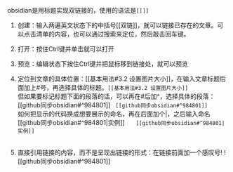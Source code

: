 obsidian是用标题实现双链接的，使用的语法是``[[]]``


1. 创建：输入两遍英文状态下的中括号[[双链]]，就可以链接已存在的文章。可以点击清单的内容，也可以通过搜索来定位，然后敲击回车键。

2. 打开：按住Ctrl键并单击就可以打开

3. 预览：编辑状态下按住Ctrl键并把鼠标移到链接处，就可以预览

4. 定位到文章的具体位置：[[基本用法#3.2 设置图片大小]]，在输入文章标题后面加上#号，再选择具体的标题。`[[基本用法#3.2 设置图片大小]]`  
	但如果要标记标题下面的段落的话，可以再在#后加^，选择具体的段落：[[github同步obsidian#^984801]]    `[[github同步obsidian#^984801]]`  
	如何把显示的代码换成想要展示的命名，再在后面加个|，之后输入命名[[github同步obsidian#^984801|实例]] `  
	[[github同步obsidian#^984801|实例]]`  
  
5. 直接引用链接的内容，而不是呈现出链接的形式：在链接前面加一个感叹号!
![[github同步obsidian#^984801]]

